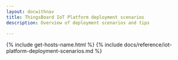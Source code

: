 ```yaml
---
layout: docwithnav
title: ThingsBoard IoT Platform deployment scenarios
description: Overview of deployment scenarios and tips

---
```


{% include get-hosts-name.html %}
{% include docs/reference/iot-platform-deployment-scenarios.md %}